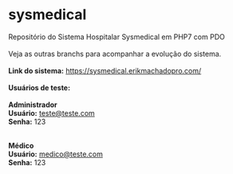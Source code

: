 # sysmedical
Repositório do Sistema Hospitalar Sysmedical em PHP7 com PDO
<br><br>
Veja as outras branchs para acompanhar a evolução do sistema.
<br><br>
<strong>Link do sistema:</strong> https://sysmedical.erikmachadopro.com/
<br><br>
<strong>Usuários de teste:</strong>
<br><br>
<strong>Administrador</strong><br>
<strong>Usuário:</strong> teste@teste.com<br>
<strong>Senha:</strong> 123<br><br>

<strong>Médico</strong><br>
<strong>Usuário:</strong> medico@teste.com <br>
<strong>Senha:</strong> 123<br>
